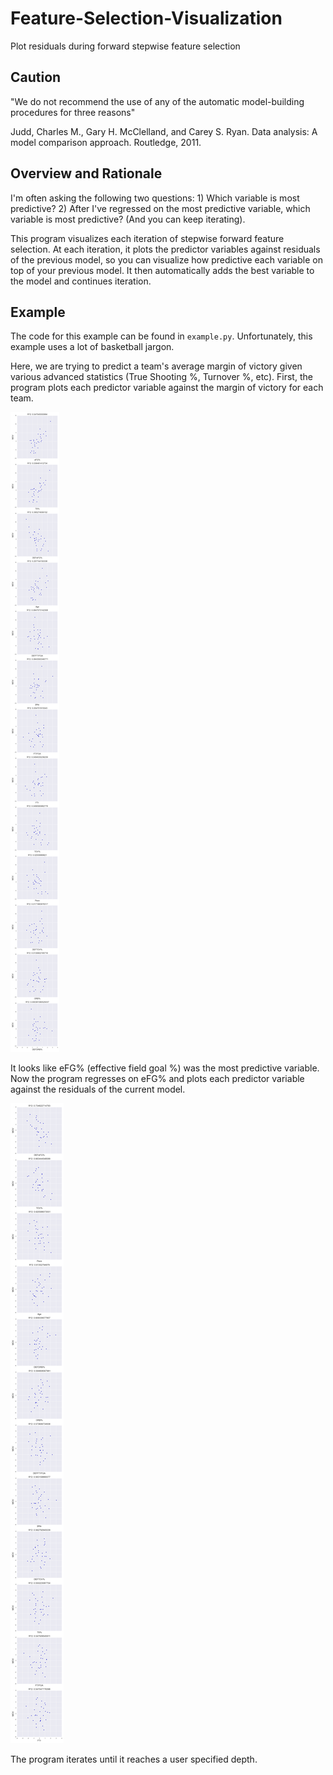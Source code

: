 # Feature-Selection-Visualization
Plot residuals during forward stepwise feature selection

## Caution

"We do not recommend the use of any of the automatic model-building procedures for three reasons"

Judd, Charles M., Gary H. McClelland, and Carey S. Ryan. Data analysis: A model comparison approach. Routledge, 2011.

## Overview and Rationale

I'm often asking the following two questions: 1) Which variable is most predictive?  2) After I've regressed on the most predictive variable, which variable is most predictive? (And you can keep iterating).

This program visualizes each iteration of stepwise forward feature selection.  At each iteration, it plots the predictor variables against residuals of the previous model, so you can visualize how predictive each variable on top of your previous model.  It then automatically adds the best variable to the model and continues iteration.

## Example

The code for this example can be found in `example.py`. Unfortunately, this example uses a lot of basketball jargon.

Here, we are trying to predict a team's average margin of victory given various advanced statistics (True Shooting %, Turnover %, etc).  First, the program plots each predictor variable against the margin of victory for each team.

![eFG](plots/1_.png)

It looks like eFG% (effective field goal %) was the most predictive variable.  Now the program regresses on eFG% and plots each predictor variable against the residuals of the current model.  

![2eFG](plots/2_eFG%25.png)

The program iterates until it reaches a user specified depth.
